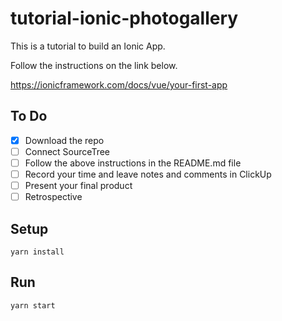 # tutorial-ionic-photogallery

This is a tutorial to build an Ionic App.

Follow the instructions on the link below.

https://ionicframework.com/docs/vue/your-first-app

## To Do

- [x] Download the repo
- [ ] Connect SourceTree
- [ ] Follow the above instructions in the README.md file
- [ ] Record your time and leave notes and comments in ClickUp
- [ ] Present your final product
- [ ] Retrospective

## Setup

```
yarn install
```

## Run

```
yarn start
```
